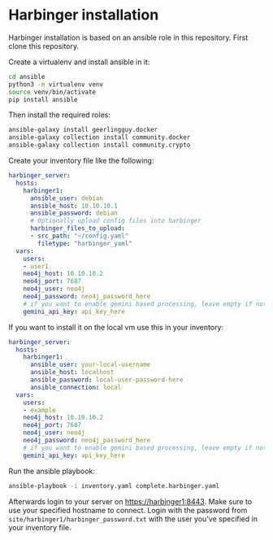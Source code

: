 # Harbinger installation

Harbinger installation is based on an ansible role in this repository.
First clone this repository.

Create a virtualenv and install ansible in it:

```bash
cd ansible
python3 -m virtualenv venv
source venv/bin/activate
pip install ansible
```

Then install the required roles:

```bash
ansible-galaxy install geerlingguy.docker
ansible-galaxy collection install community.docker
ansible-galaxy collection install community.crypto
```

Create your inventory file like the following:

```yaml
harbinger_server:
  hosts:
    harbinger1:
      ansible_user: debian
      ansible_host: 10.10.10.1
      ansible_password: debian
      # Optionally upload config files into harbinger
      harbinger_files_to_upload:
      - src_path: "~/config.yaml"
        filetype: "harbinger_yaml"
  vars:
    users:
    - user1
    neo4j_host: 10.10.10.2
    neo4j_port: 7687
    neo4j_user: neo4j
    neo4j_password: neo4j_password_here
    # if you want to enable gemini based processing, leave empty if not needed
    gemini_api_key: api_key_here
```

If you want to install it on the local vm use this in your inventory:

```yaml
harbinger_server:
  hosts:
    harbinger1:
      ansible_user: your-local-username
      ansible_host: localhost
      ansible_password: local-user-password-here
      ansible_connection: local
  vars:
    users:
    - example
    neo4j_host: 10.10.10.2
    neo4j_port: 7687
    neo4j_user: neo4j
    neo4j_password: neo4j_password_here
    # if you want to enable gemini based processing, leave empty if not needed
    gemini_api_key: api_key_here
```

Run the ansible playbook:

```bash
ansible-playbook -i inventory.yaml complete.harbinger.yaml
```

Afterwards login to your server on [https://harbinger1:8443](https://harbinger1:8443). Make sure to use your specified hostname to connect. Login with the password from `site/harbinger1/harbinger_password.txt` with the user you've specified in your inventory file.
